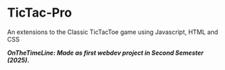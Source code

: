 # TicTac-Pro
An extensions to the Classic TicTacToe game using Javascript, HTML and CSS

<b><i>OnTheTimeLine: <b><i> 
Made as first webdev project in Second Semester (2025).
